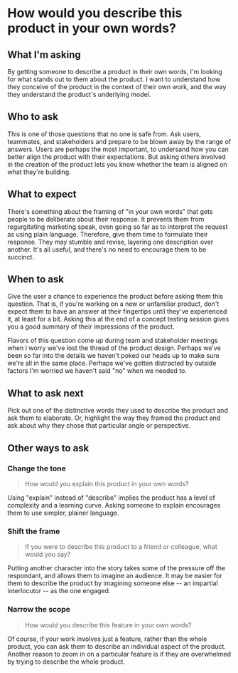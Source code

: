 # How would you describe this product in your own words?
## What I'm asking
By getting someone to describe a product in their own words, I'm looking for what stands out to them about the product. I want to understand how they conceive of the product in the context of their own work, and the way they understand the product's underlying model.

## Who to ask
This is one of those questions that no one is safe from. Ask users, teammates, and stakeholders and prepare to be blown away by the range of answers. Users are perhaps the most important, to undersand how you can better align the product with their expectations. But asking others involved in the creation of the product lets you know whether the team is aligned on what they're building.

## What to expect
There's something about the framing of "in your own words" that gets people to be deliberate about their response. It prevents them from regurgitating marketing speak, even going so far as to interpret the request as using plain language. Therefore, give them time to formulate their response. They may stumble and revise, layering one description over another. It's all useful, and there's no need to encourage them to be succinct. 

## When to ask
Give the user a chance to experience the product before asking them this question. That is, if you're working on a new or unfamiliar product, don't expect them to have an answer at their fingertips until they've experienced it, at least for a bit. Asking this at the end of a concept testing session gives you a good summary of their impressions of the product.

Flavors of this question come up during team and stakeholder meetings when I worry we've lost the thread of the product design. Perhaps we've been so far into the details we haven't poked our heads up to make sure we're all in the same place. Perhaps we've gotten distracted by outside factors I'm worried we haven't said "no" when we needed to. 

## What to ask next
Pick out one of the distinctive words they used to describe the product and ask them to elaborate. Or, highlight the way they framed the product and ask about why they chose that particular angle or perspective.

## Other ways to ask

### Change the tone
> How would you explain this product in your own words?

Using "explain" instead of "describe" implies the product has a level of complexity and a learning curve. Asking someone to explain encourages them to use simpler, plainer language.

### Shift the frame
> If you were to describe this product to a friend or colleague, what would you say?

Putting another character into the story takes some of the pressure off the respondant, and allows them to imagine an audience. It may be easier for them to describe the product by imagining someone else -- an impartial interlocutor -- as the one engaged.

### Narrow the scope
> How would you describe this feature in your own words?

Of course, if your work involves just a feature, rather than the whole product, you can ask them to describe an individual aspect of the product. Another reason to zoom in on a particular feature is if they are overwhelmed by trying to describe the whole product.

